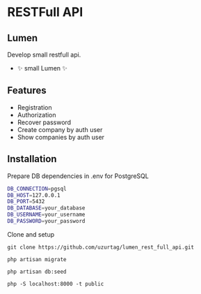 # RESTFull API
## Lumen

Develop small restfull api.

- ✨ small Lumen ✨

## Features

- Registration
- Authorization
- Recover password
- Create company by auth user
- Show companies by auth user

## Installation

Prepare DB dependencies in .env for PostgreSQL

```sh
DB_CONNECTION=pgsql
DB_HOST=127.0.0.1
DB_PORT=5432
DB_DATABASE=your_database
DB_USERNAME=your_username
DB_PASSWORD=your_password
```

Clone and setup

`git clone https://github.com/uzurtag/lumen_rest_full_api.git`

`php artisan migrate`

`php artisan db:seed`

`php -S localhost:8000 -t public`
